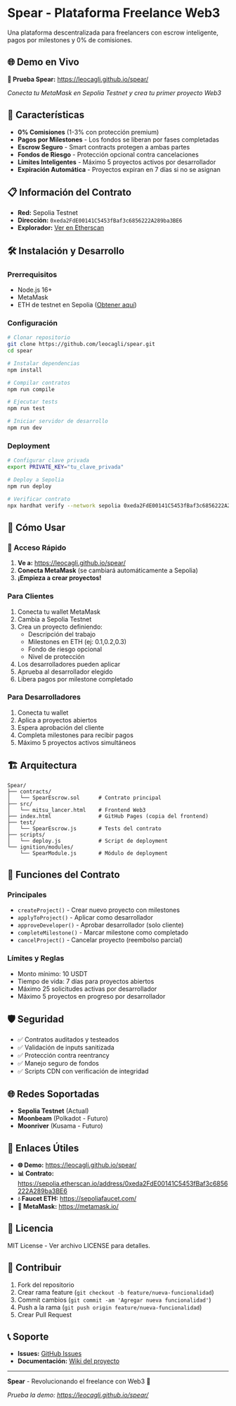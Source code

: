 # Spear - Plataforma Freelance Web3

Una plataforma descentralizada para freelancers con escrow inteligente, pagos por milestones y 0% de comisiones.

## 🌐 Demo en Vivo

**🔗 Prueba Spear:** https://leocagli.github.io/spear/

*Conecta tu MetaMask en Sepolia Testnet y crea tu primer proyecto Web3*

## 🚀 Características

- **0% Comisiones** (1-3% con protección premium)
- **Pagos por Milestones** - Los fondos se liberan por fases completadas
- **Escrow Seguro** - Smart contracts protegen a ambas partes
- **Fondos de Riesgo** - Protección opcional contra cancelaciones
- **Límites Inteligentes** - Máximo 5 proyectos activos por desarrollador
- **Expiración Automática** - Proyectos expiran en 7 días si no se asignan

## 📋 Información del Contrato

- **Red:** Sepolia Testnet
- **Dirección:** `0xeda2FdE00141C5453fBaf3c6856222A289ba3BE6`
- **Explorador:** [Ver en Etherscan](https://sepolia.etherscan.io/address/0xeda2FdE00141C5453fBaf3c6856222A289ba3BE6)

## 🛠️ Instalación y Desarrollo

### Prerrequisitos
- Node.js 16+
- MetaMask
- ETH de testnet en Sepolia ([Obtener aquí](https://sepoliafaucet.com/))

### Configuración
```bash
# Clonar repositorio
git clone https://github.com/leocagli/spear.git
cd spear

# Instalar dependencias
npm install

# Compilar contratos
npm run compile

# Ejecutar tests
npm run test

# Iniciar servidor de desarrollo
npm run dev
```

### Deployment
```bash
# Configurar clave privada
export PRIVATE_KEY="tu_clave_privada"

# Deploy a Sepolia
npm run deploy

# Verificar contrato
npx hardhat verify --network sepolia 0xeda2FdE00141C5453fBaf3c6856222A289ba3BE6
```

## 📖 Cómo Usar

### 🎯 Acceso Rápido
1. **Ve a:** https://leocagli.github.io/spear/
2. **Conecta MetaMask** (se cambiará automáticamente a Sepolia)
3. **¡Empieza a crear proyectos!**

### Para Clientes
1. Conecta tu wallet MetaMask
2. Cambia a Sepolia Testnet
3. Crea un proyecto definiendo:
   - Descripción del trabajo
   - Milestones en ETH (ej: 0.1,0.2,0.3)
   - Fondo de riesgo opcional
   - Nivel de protección
4. Los desarrolladores pueden aplicar
5. Aprueba al desarrollador elegido
6. Libera pagos por milestone completado

### Para Desarrolladores
1. Conecta tu wallet
2. Aplica a proyectos abiertos
3. Espera aprobación del cliente
4. Completa milestones para recibir pagos
5. Máximo 5 proyectos activos simultáneos

## 🏗️ Arquitectura

```
Spear/
├── contracts/
│   └── SpearEscrow.sol      # Contrato principal
├── src/
│   └── mitsu_lancer.html    # Frontend Web3
├── index.html               # GitHub Pages (copia del frontend)
├── test/
│   └── SpearEscrow.js       # Tests del contrato
├── scripts/
│   └── deploy.js            # Script de deployment
└── ignition/modules/
    └── SpearModule.js       # Módulo de deployment
```

## 🔧 Funciones del Contrato

### Principales
- `createProject()` - Crear nuevo proyecto con milestones
- `applyToProject()` - Aplicar como desarrollador
- `approveDeveloper()` - Aprobar desarrollador (solo cliente)
- `completeMilestone()` - Marcar milestone como completado
- `cancelProject()` - Cancelar proyecto (reembolso parcial)

### Límites y Reglas
- Monto mínimo: 10 USDT
- Tiempo de vida: 7 días para proyectos abiertos
- Máximo 25 solicitudes activas por desarrollador
- Máximo 5 proyectos en progreso por desarrollador

## 🛡️ Seguridad

- ✅ Contratos auditados y testeados
- ✅ Validación de inputs sanitizada
- ✅ Protección contra reentrancy
- ✅ Manejo seguro de fondos
- ✅ Scripts CDN con verificación de integridad

## 🌐 Redes Soportadas

- **Sepolia Testnet** (Actual)
- **Moonbeam** (Polkadot - Futuro)
- **Moonriver** (Kusama - Futuro)

## 📱 Enlaces Útiles

- **🌐 Demo:** https://leocagli.github.io/spear/
- **📊 Contrato:** https://sepolia.etherscan.io/address/0xeda2FdE00141C5453fBaf3c6856222A289ba3BE6
- **💧 Faucet ETH:** https://sepoliafaucet.com/
- **🦊 MetaMask:** https://metamask.io/

## 📄 Licencia

MIT License - Ver archivo LICENSE para detalles.

## 🤝 Contribuir

1. Fork del repositorio
2. Crear rama feature (`git checkout -b feature/nueva-funcionalidad`)
3. Commit cambios (`git commit -am 'Agregar nueva funcionalidad'`)
4. Push a la rama (`git push origin feature/nueva-funcionalidad`)
5. Crear Pull Request

## 📞 Soporte

- **Issues:** [GitHub Issues](https://github.com/leocagli/spear/issues)
- **Documentación:** [Wiki del proyecto](https://github.com/leocagli/spear/wiki)

---

**Spear** - Revolucionando el freelance con Web3 🚀

*Prueba la demo: https://leocagli.github.io/spear/*